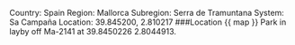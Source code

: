 Country: Spain
Region: Mallorca
Subregion: Serra de Tramuntana
System: Sa Campaña
Location: 39.845200, 2.810217
###Location
{{ map }}
Park in layby off Ma-2141 at 39.8450226 2.8044913.

